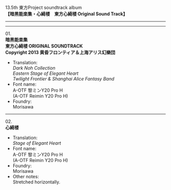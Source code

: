 13.5th 東方Project soundtrack album  
**【暗黒能楽集・心綺楼　東方心綺楼 Original Sound Track】**

---  
---

01\.  
**暗黒能楽集**  
**東方心綺楼 ORIGINAL SOUNDTRACK**  
**Copyright 2013 黄昏フロンティア＆上海アリス幻樂団**
  - Translation:  
*Dark Noh Collection*  
*Eastern Stage of Elegant Heart*  
*Twilight Frontier & Shanghai Alice Fantasy Band*
  - Font name:  
A-OTF 黎ミンY20 Pro H  
(A-OTF Reimin Y20 Pro H)
  - Foundry:  
Morisawa

---

02\.  
**心綺楼**
  - Translation:  
*Stage of Elegant Heart*
  - Font name:  
A-OTF 黎ミンY20 Pro H  
(A-OTF Reimin Y20 Pro H)
  - Foundry:  
Morisawa
  - Other notes:  
Stretched horizontally.
